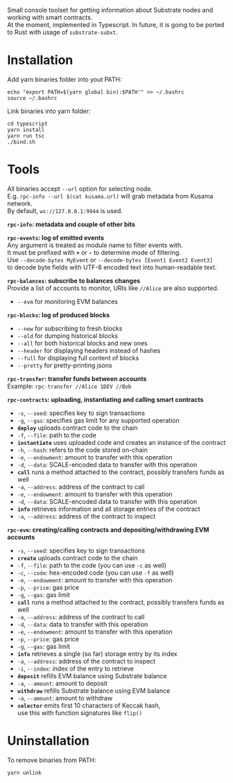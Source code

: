 Small console toolset for getting information about Substrate nodes and working with smart contracts.\
At the moment, implemented in Typescript. In future, it is going to be ported to Rust with usage of `substrate-subxt`.

# Installation

Add yarn binaries folder into yout PATH:
```
echo "export PATH=$(yarn global bin):$PATH'" >> ~/.bashrc
source ~/.bashrc
```

Link binaries into yarn folder:
```
cd typescript
yarn install
yarn run tsc
./bind.sh
```

# Tools

All binaries accept `--url` option for selecting node.\
E.g. `rpc-info --url $(cat kusama.url)` will grab metadata from Kusama network.\
By default, `ws://127.0.0.1:9944` is used.

**`rpc-info`: metadata and couple of other bits**


**`rpc-events`: log of emitted events**\
Any argument is treated as module name to filter events with.\
It must be prefixed with **`+`** or **`-`** to determine mode of filtering.\
Use `--decode-bytes MyEvent` or `--decode-bytes [Event1 Event2 Event3]`\
to decode byte fields with UTF-8 encoded text into human-readable text.


**`rpc-balances`: subscribe to balances changes**\
Provide a list of accounts to monitor, URIs like `//Alice` are also supported.
* `--evm` for monitoring EVM balances


**`rpc-blocks`: log of produced blocks**
* `--new` for subscribing to fresh blocks
* `--old` for dumping historical blocks
* `--all` for both historical blocks and new ones
* `--header` for displaying headers instead of hashes
* `--full` for displaying full content of blocks
* `--pretty` for pretty-printing jsons


**`rpc-transfer`: transfer funds between accounts**\
Example: `rpc-transfer //Alice 1DEV //Bob`


**`rpc-contracts`: uploading, instantiating and calling smart contracts**
* `-s`, `--seed`: specifies key to sign transactions
* `-g`, `--gas`: specifies gas limit for any supported operation
* **`deploy`** uploads contract code to the chain
* `-f`, `--file`: path to the code
* **`instantiate`** uses uploaded code and creates an instance of the contract
* `-h`, `--hash`: refers to the code stored on-chain
* `-e`, `--endowment`: amount to transfer with this operation
* `-d`, `--data`: SCALE-encoded data to transfer with this operation
* **`call`** runs a method attached to the contract, possibly transfers funds as well
* `-a`, `--address`: address of the contract to call
* `-e`, `--endowment`: amount to transfer with this operation
* `-d`, `--data`: SCALE-encoded data to transfer with this operation
* **`info`** retrieves information and all storage entries of the contract
* `-a`, `--address`: address of the contract to inspect


**`rpc-evm`: creating/calling contracts and depositing/withdrawing EVM accounts**
* `-s`, `--seed`: specifies key to sign transactions
* **`create`** uploads contract code to the chain
* `-f`, `--file`: path to the code (you can use `-c` as well)
* `-c`, `--code`: hex-encoded code (you can use `-f` as well)
* `-e`, `--endowment`: amount to transfer with this operation
* `-p`, `--price`: gas price
* `-g`, `--gas`: gas limit
* **`call`** runs a method attached to the contract, possibly transfers funds as well
* `-a`, `--address`: address of the contract to call
* `-d`, `--data`: data to transfer with this operation
* `-e`, `--endowment`: amount to transfer with this operation
* `-p`, `--price`: gas price
* `-g`, `--gas`: gas limit
* **`info`** retrieves a single (so far) storage entry by its index
* `-a`, `--address`: address of the contract to inspect
* `-i`, `--index`: index of the entry to retrieve
* **`deposit`** refills EVM balance using Substrate balance
* `-a`, `--amount`: amount to deposit
* **`withdraw`** refills Substrate balance using EVM balance
* `-a`, `--amount`: amount to withdraw
* **`selector`** emits first 10 characters of Keccak hash,\
   use this with function signatures like `flip()`

# Uninstallation

To remove binaries from PATH:
```
yarn unlink
```
